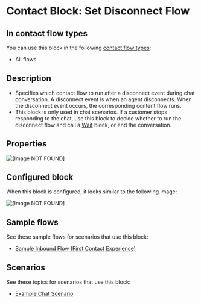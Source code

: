 # Contact Block: Set Disconnect Flow<a name="set-disconnect-flow"></a>

## In contact flow types<a name="set-disconnect-flow-types"></a>

You can use this block in the following [contact flow types](create-contact-flow.md#contact-flow-types):
+ All flows

## Description<a name="set-disconnect-flow-description"></a>
+ Specifies which contact flow to run after a disconnect event during chat conversation\. A disconnect event is when an agent disconnects\. When the disconnect event occurs, the corresponding content flow runs\. 
+ This block is only used in chat scenarios\. If a customer stops responding to the chat, use this block to decide whether to run the disconnect flow and call a [Wait](wait.md) block, or end the conversation\.

## Properties<a name="set-disconnect-flow-properties"></a>

![\[Image NOT FOUND\]](http://docs.aws.amazon.com/connect/latest/adminguide/images/set-disconnect-flow-properties.png)

## Configured block<a name="set-disconnect-flow-configured"></a>

When this block is configured, it looks similar to the following image:

![\[Image NOT FOUND\]](http://docs.aws.amazon.com/connect/latest/adminguide/images/set-disconnect-flow-configured.png)

## Sample flows<a name="set-disconnect-flow-samples"></a>

See these sample flows for scenarios that use this block:
+ [Sample Inbound Flow \(First Contact Experience\)](sample-inbound-flow.md)

## Scenarios<a name="set-disconnect-flow-scenarios"></a>

See these topics for scenarios that use this block:
+ [Example Chat Scenario](chat.md#example-chat-scenario)